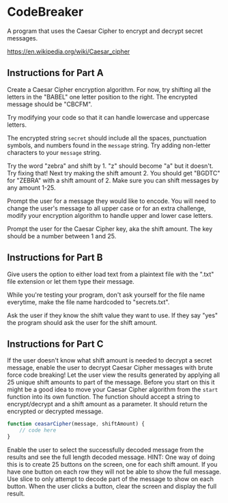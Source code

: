 # CodeBreaker

A program that uses the Caesar Cipher to encrypt and decrypt secret messages.

<https://en.wikipedia.org/wiki/Caesar_cipher>

## Instructions for Part A

Create a Caesar Cipher encryption algorithm. For now, try shifting all the letters in the "BABEL" one letter position to the right. The encrypted message should be "CBCFM".

Try modifying your code so that it can handle lowercase and uppercase letters.

The encrypted string `secret` should include all the spaces, punctuation symbols, and numbers found in the `message` string. Try adding non-letter characters to your `message` string.

Try the word "zebra" and shift by 1. "z" should become "a" but it doesn't. Try fixing that! Next try making the shift amount 2. You should get "BGDTC" for "ZEBRA" with a shift amount of 2. Make sure you can shift messages by any amount 1-25.

Prompt the user for a message they would like to encode. You will need to change the user's message to all upper case or for an extra challenge, modify your encryption algorithm to handle upper and lower case letters.

Prompt the user for the Caesar Cipher key, aka the shift amount. The key should be a number between 1 and 25.

## Instructions for Part B

Give users the option to either load text from a plaintext file with the ".txt" file extension or let them type their message.

While you're testing your program, don't ask yourself for the file name everytime, make the file name hardcoded to "secrets.txt".

Ask the user if they know the shift value they want to use. If they say "yes" the program should ask the user for the shift amount.

## Instructions for Part C

If the user doesn't know what shift amount is needed to decrypt a secret message, enable the user to decrypt Caesar Cipher messages with brute force code breaking! Let the user view the results generated by applying all 25 unique shift amounts to part of the message. Before you start on this it might be a good idea to move your Caesar Cipher algorithm from the `start` function into its own function. The function should accept a string to encrypt/decrypt and a shift amount as a parameter. It should return the encrypted or decrypted message.

```js
function ceasarCipher(message, shiftAmount) {
	// code here
}
```

Enable the user to select the successfully decoded message from the results and see the full length decoded message. HINT: One way of doing this is to create 25 buttons on the screen, one for each shift amount. If you have one button on each row they will not be able to show the full message. Use slice to only attempt to decode part of the message to show on each button. When the user clicks a button, clear the screen and display the full result.
